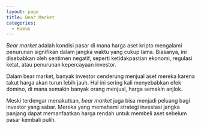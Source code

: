 ```yaml
---
layout: page
title: Bear Market
categories:
  - Kamus
---
```


*Bear market* adalah kondisi pasar di mana harga aset kripto mengalami penurunan signifikan dalam jangka waktu yang cukup lama. Biasanya, ini disebabkan oleh sentimen negatif, seperti ketidakpastian ekonomi, regulasi ketat, atau penurunan kepercayaan investor.

Dalam bear market, banyak investor cenderung menjual aset mereka karena takut harga akan turun lebih jauh. Hal ini sering kali menyebabkan efek domino, di mana semakin banyak orang menjual, harga semakin anjlok.

Meski terdengar menakutkan, *bear market* juga bisa menjadi peluang bagi investor yang sabar. Mereka yang memahami strategi investasi jangka panjang dapat memanfaatkan harga rendah untuk membeli aset sebelum pasar kembali pulih.